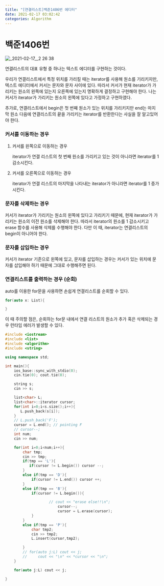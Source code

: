 ```yaml
---
title: "[연결리스트]백준1406번 에디터"
date: 2021-02-17 03:02:42
categories: Algorithm
---
```

# 백준1406번

![_2021-02-17__2 26 38](https://user-images.githubusercontent.com/55180768/108102978-9f1c3f80-70cc-11eb-8228-c48877bfecce.png)


연결리스트의 대표 유형 중 하나는 텍스트 에디터를 구현하는 것이다. 

우리가 연결리스트에서 특정 위치를 가리킬 때는 iterator를 사용해 원소를 기리키지만, 텍스트 에디터에서 커서는 문자와 문자 사이에 있다. 따라서 커서가 현재 iterator가 가리키는 원소의 왼쪽에 있는지 오른쪽에 있는지 명확하게 결정하고 구현해야 한다. 나는 커서가 iterator가 가리키는 원소의 왼쪽에 있다고 가정하고 구현하였다. 

추가로, 연결리스트에서 begin은 첫 번째 원소가 있는 위치를 가리키지만 end는 마지막 원소 다음에 연결리스트의 끝을 가리키는 iterator를 반환한다는 사실을 잘 알고있어야 한다.

### 커서를 이동하는 경우

1. 커서를 왼쪽으로 이동하는 경우

    iterator가 연결 리스트의 첫 번째 원소를 가리키고 있는 것이 아니라면 iterator를 1 감소시킨다. 

2. 커서를 오른쪽으로 이동하는 경우

    iterator가 연결 리스트의 마지막을 나타내는 iterator가 아니라면 iterator를 1 증가시킨다. 

### 문자를 삭제하는 경우

커서가 iterator가 가리키는 원소의 왼쪽에 있다고 가리키기 때문에, 현재 iterator가 가리키는 원소의 이전 원소를 삭제해야 한다. 따라서 iterator의 원소를 1 감소시키고 erase 함수를 사용해 삭제를 수행해야 한다. 다만 이 때, iterator는 연결리스트의 begin이 아니어야 한다. 

### 문자를 삽입하는 경우

커서가 iterator 기준으로 왼쪽에 있고, 문자를 삽입하는 경우는 커서가 있는 위치에 문자를 삽입해야 하기 때문에 그대로 수행해주면 된다. 

### 연결리스트를 출력하는 경우 (순회)

auto를 이용한 for문을 사용하면 손쉽게 연결리스트를 순회할 수 있다. 

```cpp
for(auto x: List){

}
```

이 때 주의할 점은, 순회하는 for문 내에서 연결 리스트의 원소가 추가 혹은 삭제되는 경우 런타임 에러가 발생할 수 있다. 

```cpp
#include <iostream>
#include <list>
#include <algorithm>
#include <string>

using namespace std;

int main(){
    ios_base::sync_with_stdio(0);
    cin.tie(0); cout.tie(0);

    string s;
    cin >> s;

    list<char> L;
    list<char>::iterator cursor; 
    for(int i=0;i<s.size();i++){
       L.push_back(s[i]); 
    }
    // L.push_back('F');
    cursor = L.end(); // pointing F
    // cursor--;
    int num;
    cin >> num;

    for(int i=0;i<num;i++){
        char tmp;
        cin >> tmp;
        if(tmp == 'L'){
           if(cursor != L.begin()) cursor --;
        }
        else if(tmp == 'D'){
            if(cursor != L.end()) cursor ++;
        } 
        else if(tmp == 'B'){
            if(cursor != L.begin()){

                    // cout << "erase else!!\n";
                        cursor--;
                        cursor = L.erase(cursor);
            }
        }
        else if(tmp == 'P'){
            char tmp2;
            cin >> tmp2;
            L.insert(cursor,tmp2);

        }
        // for(auto j:L) cout << j;
        //     cout << "\n" << *cursor << "\n";
    }

    for(auto j:L) cout << j;

}
```
